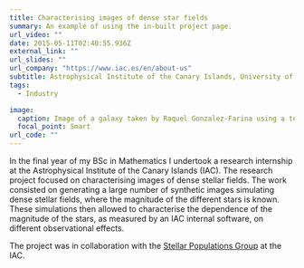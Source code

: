 ```yaml
---
title: Characterising images of dense star fields
summary: An example of using the in-built project page.
url_video: ""
date: 2015-05-11T02:40:55.936Z
external_link: ""
url_slides: ""
url_company: "https://www.iac.es/en/about-us"
subtitle: Astrophysical Institute of the Canary Islands, University of La Laguna (2015)
tags:
  - Industry

image:
  caption: Image of a galaxy taken by Raquel Gonzalez-Farina using a telescope at the Astrophysical Institute of the Canary Islands. 
  focal_point: Smart
url_code: ""
---
```


In the final year of my BSc in Mathematics I undertook a research internship at the Astrophysical Institute of the Canary Islands (IAC). The research project focused on characterising images of dense stellar fields. The work consisted on generating a large number of synthetic images simulating dense stellar fields, where the magnitude of the different stars is known. These simulations then allowed to characterise the dependence of the magnitude of the stars, as measured by an IAC internal software, on different observational effects. 

The project was in collaboration with the [Stellar Populations Group](https://www.iac.es/en/about-us) at the IAC.
